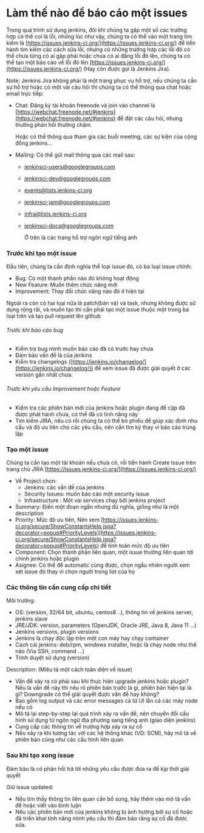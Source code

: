 # Làm thế nào để báo cáo một issues

Trong quá trình sử dụng jenkins, đôi khi chúng ta gặp một số các trường hợp có thể coi là lỗi, những lúc như vậy, chúng ta có thể vào một trang tìm kiếm là [https://issues.jenkins-ci.org/](https://issues.jenkins-ci.org/) để tiến hành tìm kiếm các cách sửa lỗi, nhưng có những trường hợp các lỗi đó có thể chưa từng có ai gặp phải hoặc chưa có ai đăng lỗi đó lên, chúng ta có thể tạo một báo cáo về lỗi đó lên [https://issues.jenkins-ci.org/](https://issues.jenkins-ci.org/) (Hay còn được gọi là Jenkins Jira).

Note: Jenkins Jira không phải là một trang phục vụ hỗ trợ, nếu chúng ta cần sự hỗ trợ hoặc có một vài câu hỏi thì chúng ta có thể thông qua chat hoặc email trực tiếp:

* Chat: Đăng ký tài khoản freenode và join vào channel là [https://webchat.freenode.net/#jenkins](https://webchat.freenode.net/#jenkins) để đặt các câu hỏi, nhưng thường phản hồi thường chậm.

  Hoặc có thể thông qua tham gia các buổi meeting, các sự kiện của cộng đồng jenkins...

* Mailing: Có thể gửi mail thông qua các mail sau:

  * [jenkinsci-users@googlegroups.com](jenkinsci-users@googlegroups.com)

  * [jenkinsci-dev@googlegroups.com](mailto:jenkinsci-dev@googlegroups.com)

  * [events@lists.jenkins-ci.org](mailto:events@lists.jenkins-ci.org)

  * [jenkinsci-jam@googlegroups.com](mailto:jenkinsci-jam@googlegroups.com)

  * [infra@lists.jenkins-ci.org](mailto:infra@lists.jenkins-ci.org)

  * [jenkinsci-docs@googlegroups.com](mailto:jenkinsci-docs@googlegroups.com)

    Ở trên là các trang hỗ trợ ngôn ngữ tiếng anh

### Trước khi tạo một issue

Đầu tiên, chúng ta cần định nghĩa thể loại issue đó, có ba loại issue chính:

* Bug: Có một thành phần nào đó không hoạt động
* New Feature: Muốn thêm chức năng mới
* Improvement: Thay đổi chức năng nào đó ở hiện tại

Ngoài ra còn có hai loại nữa là patch(bản vá) và task, nhưng không được sử dụng rộng rãi, và muốn tạo thì cần phải tạo một issue thuộc một trong ba loại trên và tạo pull request lên github

###### Trước khi báo cáo bug

* Kiểm tra bug mình muốn báo cáo đã có trước hay chưa
* Đảm bảo vấn đề là của jenkins
* Kiểm tra changelogs ([https://jenkins.io/changelog/](https://jenkins.io/changelog/)) để xem issue đã được giải quyết ở các version gần nhất chưa.

###### Trước khi yêu cầu Improvement hoặc Feature

* Kiểm tra các phiên bản mới của jenkins hoặc plugin đang đề cập đã được phát hành chưa, có thể đã có tính năng này
* Tìm kiếm JIRA, nếu có rồi chúng ta có thể bỏ phiếu để giúp xác định nhu cầu và độ ưu tiên cho các yêu cầu, nên cần tìm kỹ thay vì báo cáo trùng lặp

### Tạo một issue

Chúng ta cần tạo một tài khoản nếu chưa có, rồi tiến hành Create Issue trên trang chủ JIRA [https://issues.jenkins-ci.org/](https://issues.jenkins-ci.org/)

* Về Project chọn:
  * Jenkins: các vấn đề của jenkins
  * Security Issues: muốn báo cáo một security issue
  * Infrastructure : Một vài services chạy bởi jenkins project
* Summary: Điền một đoạn ngắn nhưng đủ nghĩa, giống như là một description
* Priority: Mức độ ưu tiên, Nên xem [https://issues.jenkins-ci.org/secure/ShowConstantsHelp.jspa?decorator=popup#PriorityLevels](https://issues.jenkins-ci.org/secure/ShowConstantsHelp.jspa?decorator=popup#PriorityLevels) để tính toán mức độ ưu tiên
* Component: Chọn thành phần liên quan, một issue thường liên quan tới chính jenkins hoặc plugin
* Asignee: Có thể để automatic cũng được, chọn ngẫu nhiên người xem xét issue đó thay vì chọn người trong list của họ

### Các thông tin cần cung cấp chi tiết

Môi trường: 

* OS: (version, 32/64 bit, ubuntu, centos8 ..), thông tin về jenkins server, jenkins slave
* JRE/JDK: version, parameters (OpenJDK, Oracle JRE, Java 8, Java 11 ...)
* Jenkins versions, plugin versions
* Jenkins là chạy độc lập trên một con máy hay chạy container
* Cách cài jenkins: deb/rpm, windows installer, hoặc là chạy node như thế nào (Via SSH, command ...)
* Trình duyệt sử dụng (version)

Description: (Miêu tả một cách toàn diện về issue)

* Vấn đề xảy ra có phải sau khi thực hiện upgrade jenkins hoặc plugin? Nếu là vấn đề này thì nêu rõ phiên bản trước là gì, phiên bản hiện tại là gì? Downgrade có thể giải quyết được vấn đề hay không?
* Bao gồm log output và các error messages cả từ UI lẫn cả các máy node nếu có
* Mô tả lại step-by-step lại quá trình xảy ra vấn đề, nên chuyển đổi cấu hình sử dụng từ ngôn ngữ địa phương sang tiếng anh (giao diện jenkins)
* Cung cấp các thông tin về trường hợp xảy ra sự cố
* Nếu xảy ra khi tương tác với các hệ thống khác (VD: SCM), hãy mô tả về phiên bản cũng như các cấu hình liên quan

### Sau khi tạo xong issue

Đảm bảo là có phản hồi trả lời những yêu cầu được đưa ra để kịp thời giải quyết

Giữ issue updated:

* Nếu tìm thấy thông tin liên quan cần bổ sung, hãy thêm vào mô tả vấn đề hoặc viết vào bình luận
* Nếu các phiên bản mới của jenkins không bị ảnh hưởng bởi sự cố hoặc đã triển khai tính năng mình yêu cầu thì đảm bảo rằng sự cố đã được sửa.

